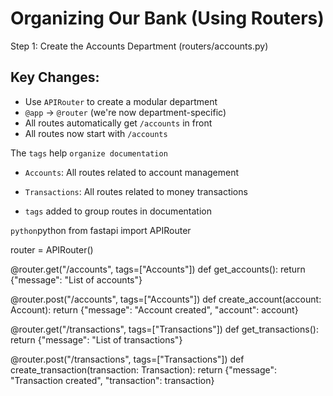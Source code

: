 # Organizing Our Bank (Using Routers)

Step 1: Create the Accounts Department (routers/accounts.py)

## Key Changes:
* Use `APIRouter` to create a modular department
* `@app` → `@router` (we're now department-specific)
* All routes automatically get `/accounts` in front
* All routes now start with `/accounts`

The `tags` help `organize documentation`
* `Accounts`: All routes related to account management
* `Transactions`: All routes related to money transactions

* `tags` added to group routes in documentation

```python```python
from fastapi import APIRouter

router = APIRouter()

@router.get("/accounts", tags=["Accounts"])
def get_accounts():
    return {"message": "List of accounts"}

@router.post("/accounts", tags=["Accounts"])
def create_account(account: Account):
    return {"message": "Account created", "account": account}

@router.get("/transactions", tags=["Transactions"])
def get_transactions():
    return {"message": "List of transactions"}

@router.post("/transactions", tags=["Transactions"])
def create_transaction(transaction: Transaction):
    return {"message": "Transaction created", "transaction": transaction}
```